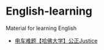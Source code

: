 # English-learning
Material for learning English

* [电车难题【哈佛大学】公正Justice](https://www.bilibili.com/video/BV1bW2vYTEAU?spm_id_from=333.788.videopod.sections&vd_source=ca1041974e9b44975cc4d5355ad7001f)
